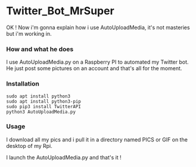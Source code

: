 # Twitter_Bot_MrSuper

OK ! Now i'm gonna explain how i use AutoUploadMedia, it's not masteries but i'm working in.

### How and what he does

I use AutoUploadMedia.py on a Raspberry PI to automated my Twitter bot. He just post some pictures on an account and that's all for the moment.

### Installation
```shell
sudo apt install python3
sudo apt install python3-pip
sudo pip3 install TwitterAPI
python3 AutoUploadMedia.py
```

### Usage
I download all my pics and i pull it in a directory named PICS or GIF on the desktop of my Rpi.

I launch the AutoUploadMedia.py and that's it !
